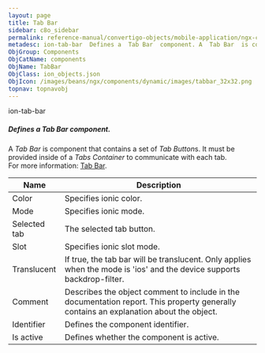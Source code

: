 ```yaml
---
layout: page
title: Tab Bar
sidebar: c8o_sidebar
permalink: reference-manual/convertigo-objects/mobile-application/ngx-components/components/tab-bar/
metadesc: ion-tab-bar  Defines a  Tab Bar  component. A  Tab Bar  is component that contains a set of  Tab Button s. It must be provided inside of a  Tabs Conta
ObjGroup: Components
ObjCatName: components
ObjName: TabBar
ObjClass: ion_objects.json
ObjIcon: /images/beans/ngx/components/dynamic/images/tabbar_32x32.png
topnav: topnavobj
---
```

ion-tab-bar<br/>

##### Defines a <i>Tab Bar</i> component.<br/>
A <i>Tab Bar</i> is component that contains a set of <i>Tab Button</i>s. It must be provided inside of a <i>Tabs Container</i> to communicate with each tab.<br/>
 For more information: <a href='https://ionic-docs-o31kiyk8l-ionic1.vercel.app/docs/api/tab-bar'>Tab Bar</a>.

Name | Description 
--- | ---
Color | Specifies ionic color.
Mode | Specifies ionic mode.
Selected tab | The selected tab button.
Slot | Specifies ionic slot mode.
Translucent | If true, the tab bar will be translucent. Only applies when the mode is 'ios' and the device supports backdrop-filter.
Comment | Describes the object comment to include in the documentation report.  This property generally contains an explanation about the object. 
Identifier | Defines the component identifier.  
Is active | Defines whether the component is active. 

